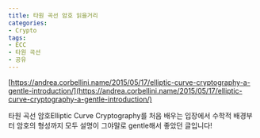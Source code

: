 ```yaml
---
title: 타원 곡선 암호 읽을거리
categories:
- Crypto
tags:
- ECC	
- 타원 곡선
- 공유
---
```


[https://andrea.corbellini.name/2015/05/17/elliptic-curve-cryptography-a-gentle-introduction/](https://andrea.corbellini.name/2015/05/17/elliptic-curve-cryptography-a-gentle-introduction/)

타원 곡선 암호Elliptic Curve Cryptography를 처음 배우는 입장에서 수학적 배경부터 암호의 형성까지 모두 설명이 그야말로 gentle해서 좋았던 글입니다!
